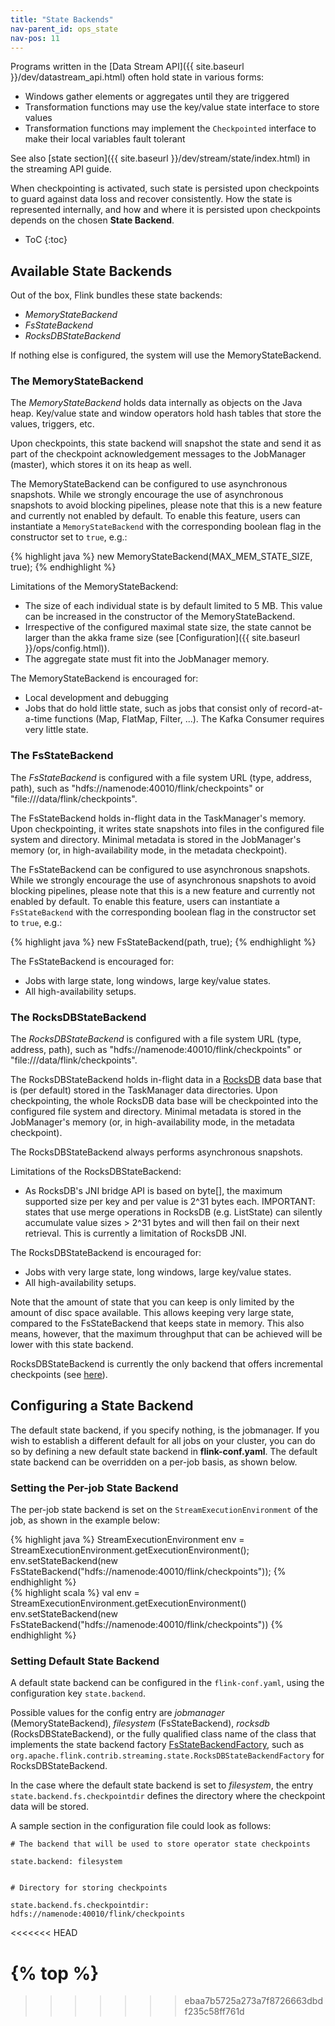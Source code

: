 ```yaml
---
title: "State Backends"
nav-parent_id: ops_state
nav-pos: 11
---
```

<!--
Licensed to the Apache Software Foundation (ASF) under one
or more contributor license agreements.  See the NOTICE file
distributed with this work for additional information
regarding copyright ownership.  The ASF licenses this file
to you under the Apache License, Version 2.0 (the
"License"); you may not use this file except in compliance
with the License.  You may obtain a copy of the License at

  http://www.apache.org/licenses/LICENSE-2.0

Unless required by applicable law or agreed to in writing,
software distributed under the License is distributed on an
"AS IS" BASIS, WITHOUT WARRANTIES OR CONDITIONS OF ANY
KIND, either express or implied.  See the License for the
specific language governing permissions and limitations
under the License.
-->

Programs written in the [Data Stream API]({{ site.baseurl }}/dev/datastream_api.html) often hold state in various forms:

- Windows gather elements or aggregates until they are triggered
- Transformation functions may use the key/value state interface to store values
- Transformation functions may implement the `Checkpointed` interface to make their local variables fault tolerant

See also [state section]({{ site.baseurl }}/dev/stream/state/index.html) in the streaming API guide.

When checkpointing is activated, such state is persisted upon checkpoints to guard against data loss and recover consistently.
How the state is represented internally, and how and where it is persisted upon checkpoints depends on the
chosen **State Backend**.

* ToC
{:toc}

## Available State Backends

Out of the box, Flink bundles these state backends:

 - *MemoryStateBackend*
 - *FsStateBackend*
 - *RocksDBStateBackend*

If nothing else is configured, the system will use the MemoryStateBackend.


### The MemoryStateBackend

The *MemoryStateBackend* holds data internally as objects on the Java heap. Key/value state and window operators hold hash tables
that store the values, triggers, etc.

Upon checkpoints, this state backend will snapshot the state and send it as part of the checkpoint acknowledgement messages to the
JobManager (master), which stores it on its heap as well.

The MemoryStateBackend can be configured to use asynchronous snapshots. While we strongly encourage the use of asynchronous snapshots to avoid blocking pipelines, please note that this is a new feature and currently not enabled 
by default. To enable this feature, users can instantiate a `MemoryStateBackend` with the corresponding boolean flag in the constructor set to `true`, e.g.:

{% highlight java %}
    new MemoryStateBackend(MAX_MEM_STATE_SIZE, true);
{% endhighlight %}

Limitations of the MemoryStateBackend:

  - The size of each individual state is by default limited to 5 MB. This value can be increased in the constructor of the MemoryStateBackend.
  - Irrespective of the configured maximal state size, the state cannot be larger than the akka frame size (see [Configuration]({{ site.baseurl }}/ops/config.html)).
  - The aggregate state must fit into the JobManager memory.

The MemoryStateBackend is encouraged for:

  - Local development and debugging
  - Jobs that do hold little state, such as jobs that consist only of record-at-a-time functions (Map, FlatMap, Filter, ...). The Kafka Consumer requires very little state.


### The FsStateBackend

The *FsStateBackend* is configured with a file system URL (type, address, path), such as "hdfs://namenode:40010/flink/checkpoints" or "file:///data/flink/checkpoints".

The FsStateBackend holds in-flight data in the TaskManager's memory. Upon checkpointing, it writes state snapshots into files in the configured file system and directory. Minimal metadata is stored in the JobManager's memory (or, in high-availability mode, in the metadata checkpoint).

The FsStateBackend can be configured to use asynchronous snapshots. While we strongly encourage the use of asynchronous snapshots to avoid blocking pipelines, please note that this is a new feature and currently not enabled 
by default. To enable this feature, users can instantiate a `FsStateBackend` with the corresponding boolean flag in the constructor set to `true`, e.g.:

{% highlight java %}
    new FsStateBackend(path, true);
{% endhighlight %}

The FsStateBackend is encouraged for:

  - Jobs with large state, long windows, large key/value states.
  - All high-availability setups.

### The RocksDBStateBackend

The *RocksDBStateBackend* is configured with a file system URL (type, address, path), such as "hdfs://namenode:40010/flink/checkpoints" or "file:///data/flink/checkpoints".

The RocksDBStateBackend holds in-flight data in a [RocksDB](http://rocksdb.org) data base
that is (per default) stored in the TaskManager data directories. Upon checkpointing, the whole
RocksDB data base will be checkpointed into the configured file system and directory. Minimal
metadata is stored in the JobManager's memory (or, in high-availability mode, in the metadata checkpoint).

The RocksDBStateBackend always performs asynchronous snapshots.

Limitations of the RocksDBStateBackend:

  - As RocksDB's JNI bridge API is based on byte[], the maximum supported size per key and per value is 2^31 bytes each. 
  IMPORTANT: states that use merge operations in RocksDB (e.g. ListState) can silently accumulate value sizes > 2^31 bytes and will then fail on their next retrieval. This is currently a limitation of RocksDB JNI.

The RocksDBStateBackend is encouraged for:

  - Jobs with very large state, long windows, large key/value states.
  - All high-availability setups.

Note that the amount of state that you can keep is only limited by the amount of disc space available.
This allows keeping very large state, compared to the FsStateBackend that keeps state in memory.
This also means, however, that the maximum throughput that can be achieved will be lower with
this state backend.

RocksDBStateBackend is currently the only backend that offers incremental checkpoints (see [here](large_state_tuning.html)). 

## Configuring a State Backend

The default state backend, if you specify nothing, is the jobmanager. If you wish to establish a different default for all jobs on your cluster, you can do so by defining a new default state backend in **flink-conf.yaml**. The default state backend can be overridden on a per-job basis, as shown below.

### Setting the Per-job State Backend

The per-job state backend is set on the `StreamExecutionEnvironment` of the job, as shown in the example below:

<div class="codetabs" markdown="1">
<div data-lang="java" markdown="1">
{% highlight java %}
StreamExecutionEnvironment env = StreamExecutionEnvironment.getExecutionEnvironment();
env.setStateBackend(new FsStateBackend("hdfs://namenode:40010/flink/checkpoints"));
{% endhighlight %}
</div>
<div data-lang="scala" markdown="1">
{% highlight scala %}
val env = StreamExecutionEnvironment.getExecutionEnvironment()
env.setStateBackend(new FsStateBackend("hdfs://namenode:40010/flink/checkpoints"))
{% endhighlight %}
</div>
</div>


### Setting Default State Backend

A default state backend can be configured in the `flink-conf.yaml`, using the configuration key `state.backend`.

Possible values for the config entry are *jobmanager* (MemoryStateBackend), *filesystem* (FsStateBackend), *rocksdb* (RocksDBStateBackend), or the fully qualified class
name of the class that implements the state backend factory [FsStateBackendFactory](https://github.com/apache/flink/blob/master/flink-runtime/src/main/java/org/apache/flink/runtime/state/filesystem/FsStateBackendFactory.java),
such as `org.apache.flink.contrib.streaming.state.RocksDBStateBackendFactory` for RocksDBStateBackend.

In the case where the default state backend is set to *filesystem*, the entry `state.backend.fs.checkpointdir` defines the directory where the checkpoint data will be stored.

A sample section in the configuration file could look as follows:

~~~
# The backend that will be used to store operator state checkpoints

state.backend: filesystem


# Directory for storing checkpoints

state.backend.fs.checkpointdir: hdfs://namenode:40010/flink/checkpoints
~~~
<<<<<<< HEAD

{% top %}
=======
>>>>>>> ebaa7b5725a273a7f8726663dbdf235c58ff761d
